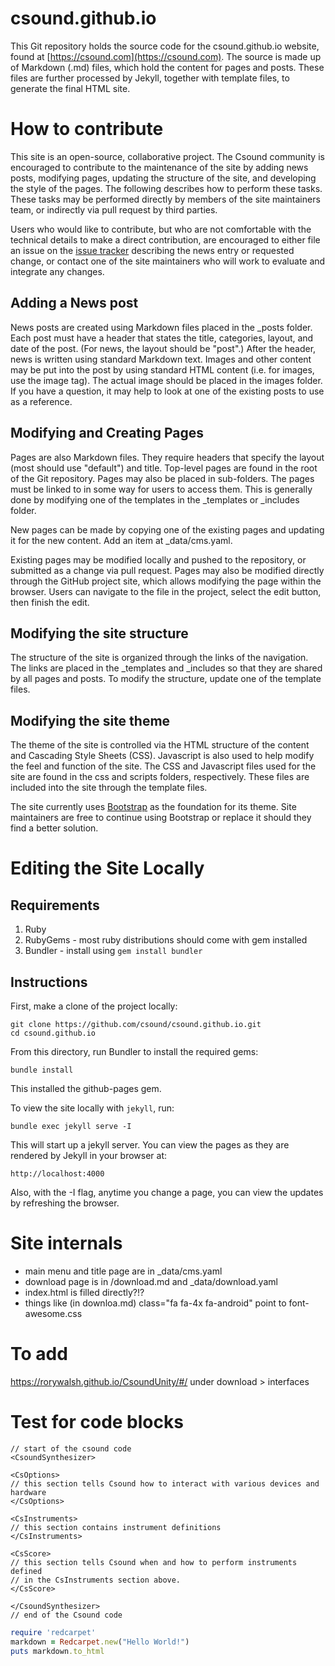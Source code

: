 # csound.github.io

This Git repository holds the source code for the csound.github.io website,
found at [https://csound.com](https://csound.com). The source is made
up of Markdown (.md) files, which hold the content for pages and posts.  These
files are further processed by Jekyll, together with template files, to
generate the final HTML site.  

# How to contribute 

This site is an open-source, collaborative project. The Csound community is
encouraged to contribute to the maintenance of the site by adding news posts,
modifying pages, updating the structure of the site, and developing the style
of the pages. The following describes how to perform these tasks.  These tasks
may be performed directly by members of the site maintainers team, or
indirectly via pull request by third parties. 

Users who would like to contribute, but who are not comfortable with the
technical details to make a direct contribution, are encouraged to either file
an issue on the [issue tracker](http://github.com/csound/csound.github.io/issues) 
describing the news entry or requested change, or contact one of the site
maintainers who will work to evaluate and integrate any changes. 

## Adding a News post 

News posts are created using Markdown files placed in the \_posts folder. Each
post must have a header that states the title, categories, layout, and date of
the post.  (For news, the layout should be "post".) After the header, news is
written using standard Markdown text.  Images and other content may be put into
the post by using standard HTML content (i.e. for images, use the image tag).
The actual image should be placed in the images folder. If you have a question,
it may help to look at one of the existing posts to use as a reference. 

## Modifying and Creating Pages 

Pages are also Markdown files. They require headers that specify the layout
(most should use "default") and title.  Top-level pages are found in the root
of the Git repository. Pages may also be placed in sub-folders.  The pages must
be linked to in some way for users to access them.  This is generally done by
modifying one of the templates in the \_templates or \_includes folder. 

New pages can be made by copying one of the existing pages and updating it for
the new content.  Add an item at \_data/cms.yaml.

Existing pages may be modified locally and pushed to the
repository, or submitted as a change via pull request.  Pages may also be
modified directly through the GitHub project site, which allows modifying the
page within the browser. Users can navigate to the file in the project, select
the edit button, then finish the edit. 

## Modifying the site structure 

The structure of the site is organized through the links of the navigation.
The links are placed in the \_templates and \_includes so that they are shared
by all pages and posts. To modify the structure, update one of the template
files.  

## Modifying the site theme 

The theme of the site is controlled via the HTML structure of the content and
Cascading Style Sheets (CSS). Javascript is also used to help modify the feel
and function of the site. The CSS and Javascript files used for the site are
found in the css and scripts folders, respectively.  These files are included into the site through the template files.  

The site currently uses [Bootstrap](http://www.getbootstrap.com) as the
foundation for its theme. Site maintainers are free to continue using Bootstrap or replace it should they find a better solution.  

# Editing the Site Locally 

## Requirements

1. Ruby
2. RubyGems - most ruby distributions should come with gem installed
3. Bundler - install using `gem install bundler`

## Instructions

First, make a clone of the project locally: 

    git clone https://github.com/csound/csound.github.io.git
    cd csound.github.io

From this directory, run Bundler to install the required gems:
    
    bundle install

This installed the github-pages gem.

To view the site locally with `jekyll`, run:

    bundle exec jekyll serve -I

This will start up a jekyll server. You can view the pages as they are rendered by Jekyll in your browser at:

    http://localhost:4000
    
Also, with the -I flag, anytime you change a page, you can view the updates by refreshing the browser.



# Site internals

- main menu and title page are in _data/cms.yaml
- download page is in /download.md and _data/download.yaml
- index.html is filled directly?!?
- things like (in downloa.md) class="fa fa-4x fa-android" point to font-awesome.css

# To add
https://rorywalsh.github.io/CsoundUnity/#/ under download > interfaces

# Test for code blocks

``` csound-csd
// start of the csound code
<CsoundSynthesizer>

<CsOptions>
// this section tells Csound how to interact with various devices and hardware
</CsOptions>

<CsInstruments>
// this section contains instrument definitions
</CsInstruments>  

<CsScore>
// this section tells Csound when and how to perform instruments defined
// in the CsInstruments section above. 
</CsScore>

</CsoundSynthesizer>
// end of the Csound code
```

```ruby
require 'redcarpet'
markdown = Redcarpet.new("Hello World!")
puts markdown.to_html
```

